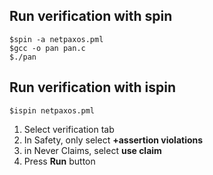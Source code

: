 ## Run verification with spin

```
$spin -a netpaxos.pml
$gcc -o pan pan.c
$./pan
```

## Run verification with ispin
```
$ispin netpaxos.pml
```
1. Select verification tab
2. In Safety, only select **+assertion violations**
3. in Never Claims, select **use claim**
4. Press **Run** button